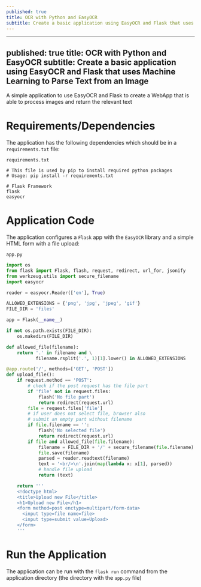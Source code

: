 ```yaml
---
published: true
title: OCR with Python and EasyOCR
subtitle: Create a basic application using EasyOCR and Flask that uses Machine Learning to Parse Text from an Image
---
```


---
published: true
title: OCR with Python and EasyOCR
subtitle: Create a basic application using EasyOCR and Flask that uses Machine Learning to Parse Text from an Image
---

A simple application to use EasyOCR and Flask to create a WebApp that is able to process images and return the relevant text

# Requirements/Dependencies

The application has the following dependencies which should be in a `requirements.txt` file:

`requirements.txt`

```
# This file is used by pip to install required python packages
# Usage: pip install -r requirements.txt

# Flask Framework
flask
easyocr
```

# Application Code

The application configures a `Flask` app with the `EasyOCR` library and a simple HTML form with a file upload:

`app.py`

```py
import os
from flask import Flask, flash, request, redirect, url_for, jsonify
from werkzeug.utils import secure_filename
import easyocr

reader = easyocr.Reader(['en'], True)

ALLOWED_EXTENSIONS = {'png', 'jpg', 'jpeg', 'gif'}
FILE_DIR = 'files'

app = Flask(__name__)

if not os.path.exists(FILE_DIR):
    os.makedirs(FILE_DIR)

def allowed_file(filename):
    return '.' in filename and \
           filename.rsplit('.', 1)[1].lower() in ALLOWED_EXTENSIONS

@app.route('/', methods=['GET', 'POST'])
def upload_file():
    if request.method == 'POST':
        # check if the post request has the file part
        if 'file' not in request.files:
            flash('No file part')
            return redirect(request.url)
        file = request.files['file']
        # if user does not select file, browser also
        # submit an empty part without filename
        if file.filename == '':
            flash('No selected file')
            return redirect(request.url)
        if file and allowed_file(file.filename):
            filename = FILE_DIR + '/' + secure_filename(file.filename)
            file.save(filename)
            parsed = reader.readtext(filename)
            text = '<br/>\n'.join(map(lambda x: x[1], parsed))
            # handle file upload
            return (text)

    return '''
    <!doctype html>
    <title>Upload new File</title>
    <h1>Upload new File</h1>
    <form method=post enctype=multipart/form-data>
      <input type=file name=file>
      <input type=submit value=Upload>
    </form>
    '''
```

# Run the Application

The application can be run with the `flask run` command from the application directory (the directory with the `app.py` file)
